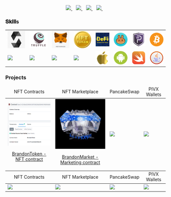 <p align='center'>
<a href="https://t.me/kroim1202">
  <img src="https://img.shields.io/badge/telegram-%230077B5.svg?&style=for-the-badge&logo=telegram&logoColor=white" />
</a>&nbsp;&nbsp;
<a href="https://join.skype.com/invite/eumi2mzscGm8">
  <img src="https://img.shields.io/badge/skype-%231DA1F3.svg?&style=for-the-badge&logo=skype&logoColor=white" />
</a>&nbsp;&nbsp;
<a href="https://www.linkedin.com/in/kroim1202">
  <img src="https://img.shields.io/badge/linkedin-%230077B5.svg?&style=for-the-badge&logo=linkedin&logoColor=white" />
</a>&nbsp;&nbsp;
<a href="mailto:wonderfulplayer@outlook.com">
  <img src="https://img.shields.io/badge/email me-%231DA1F3.svg?&style=for-the-badge&logo=gmail&logoColor=white" />
</a>&nbsp;&nbsp;
</p>

### 𝐒𝐤𝐢𝐥𝐥s
<table>
  <tr>
      <td><img src="https://github.com/kroim/profile/blob/master/icons/icon_solidity.png?raw=true" width="200"></td>
      <td><img src="https://github.com/kroim/profile/blob/master/icons/icon_truffle.png?raw=true" width="200"></td>
      <td><img src="https://github.com/kroim/profile/blob/master/icons/icon_metamask.png?raw=true" width="200"></td>
      <td><img src="https://github.com/kroim/profile/blob/master/icons/icon_nft.png?raw=true" width="200"></td>
      <td><img src="https://github.com/kroim/profile/blob/master/icons/icon_defi.png?raw=true" width="200"></td>
      <td><img src="https://github.com/kroim/profile/blob/master/icons/icon_pancake.png?raw=true" width="200"></td>
      <td><img src="https://github.com/kroim/profile/blob/master/icons/icon_pivx.png?raw=true" width="200"></td>
      <td><img src="https://github.com/kroim/profile/blob/master/icons/icon_bitcoin.png?raw=true" width="200"></td>
  </tr>
  <tr>
      <td><img src="https://cdn.iconscout.com/icon/free/png-128/javascript-1174950.png" width="200"></td>
      <td><img src="https://cdn.iconscout.com/icon/free/png-128/node-1174925.png" width="200"></td>
      <td><img src="https://cdn.iconscout.com/icon/free/png-128/react-1175109.png" width="200"></td>
      <td><img src="https://cdn.iconscout.com/icon/free/png-128/vue-282497.png" width="200"></td>
      <td><img src="https://github.com/kroim/profile/blob/master/icons/icon_apple.png?raw=true" width="200"></td>
      <td><img src="https://github.com/kroim/profile/blob/master/icons/icon_android.png?raw=true" width="200"></td>
      <td><img src="https://github.com/kroim/profile/blob/master/icons/icon_swift.png?raw=true" width="200"></td>
      <td><img src="https://github.com/kroim/profile/blob/master/icons/icon_java.png?raw=true" width="200"></td>
  </tr>
</table>

### Projects
<table>
    <thead align="center">
        <tr>
            <td>NFT Contracts</td>
            <td>NFT Marketplace</td>
            <td>PancakeSwap</td>
            <td>PIVX Wallets</td>
        </tr>
    </thead>
    <tbody>
        <tr>
            <td>
                <a href="https://github.com/kroim/BrandonToken-NFT">
                    <img src="https://github.com/kroim/profile/blob/master/projects/NFT_BrandonContract.png?raw=true" width="200">
                    <p align="center">BrandonToken - NFT contract</p>
                </a>
            </td>
            <td>
                <a href="https://github.com/kroim/BrandonMarketing-Contract">
                    <img src="https://github.com/kroim/profile/blob/master/projects/NFT_BrandonMarket.png?raw=true" width="200">
                    <p align="center">BrandonMarket - Marketing contract</p>
                </a>
            </td>
            <td><img src="https://cdn.iconscout.com/icon/free/png-128/javascript-1174950.png" width="200"></td>
            <td><img src="https://cdn.iconscout.com/icon/free/png-128/javascript-1174950.png" width="200"></td>
        </tr>
    </tbody>
        <thead align="center">
            <tr>
                <td>NFT Contracts</td>
                <td>NFT Marketplace</td>
                <td>PancakeSwap</td>
                <td>PIVX Wallets</td>
            </tr>
        </thead>
        <tbody>
            <tr>
                <td><img src="https://cdn.iconscout.com/icon/free/png-128/javascript-1174950.png" width="200"></td>
                <td><img src="https://cdn.iconscout.com/icon/free/png-128/javascript-1174950.png" width="200"></td>
                <td><img src="https://cdn.iconscout.com/icon/free/png-128/javascript-1174950.png" width="200"></td>
                <td><img src="https://cdn.iconscout.com/icon/free/png-128/javascript-1174950.png" width="200"></td>
            </tr>
        </tbody>
</table>


